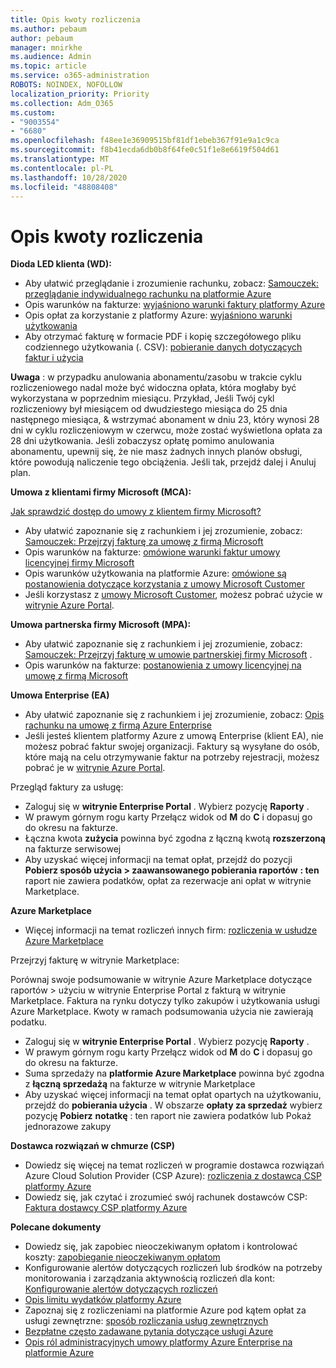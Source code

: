 ```yaml
---
title: Opis kwoty rozliczenia
ms.author: pebaum
author: pebaum
manager: mnirkhe
ms.audience: Admin
ms.topic: article
ms.service: o365-administration
ROBOTS: NOINDEX, NOFOLLOW
localization_priority: Priority
ms.collection: Adm_O365
ms.custom:
- "9003554"
- "6680"
ms.openlocfilehash: f48ee1e36909515bf81df1ebeb367f91e9a1c9ca
ms.sourcegitcommit: f8b41ecda6db0b8f64fe0c51f1e8e6619f504d61
ms.translationtype: MT
ms.contentlocale: pl-PL
ms.lasthandoff: 10/28/2020
ms.locfileid: "48808408"
---
```

# <a name="understand-billing-amount"></a>Opis kwoty rozliczenia

**Dioda LED klienta (WD):**

- Aby ułatwić przeglądanie i zrozumienie rachunku, zobacz: [Samouczek: przeglądanie indywidualnego rachunku na platformie Azure](https://docs.microsoft.com/azure/cost-management-billing/understand/review-individual-bill?WT.mc_id=Portal-Microsoft_Azure_Support)
- Opis warunków na fakturze: [wyjaśniono warunki faktury platformy Azure](https://docs.microsoft.com/azure/cost-management-billing/understand/understand-invoice?WT.mc_id=Portal-Microsoft_Azure_Support)
- Opis opłat za korzystanie z platformy Azure: [wyjaśniono warunki użytkowania](https://docs.microsoft.com/azure/cost-management-billing/understand/understand-usage?WT.mc_id=Portal-Microsoft_Azure_Support)
- Aby otrzymać fakturę w formacie PDF i kopię szczegółowego pliku codziennego użytkowania (. CSV): [pobieranie danych dotyczących faktur i użycia](https://docs.microsoft.com/azure/billing/billing-download-azure-invoice-daily-usage-date?WT.mc_id=Portal-Microsoft_Azure_Support)

**Uwaga** : w przypadku anulowania abonamentu/zasobu w trakcie cyklu rozliczeniowego nadal może być widoczna opłata, która mogłaby być wykorzystana w poprzednim miesiącu. Przykład, Jeśli Twój cykl rozliczeniowy był miesiącem od dwudziestego miesiąca do 25 dnia następnego miesiąca, & wstrzymać abonament w dniu 23, który wynosi 28 dni w cyklu rozliczeniowym w czerwcu, może zostać wyświetlona opłata za 28 dni użytkowania. Jeśli zobaczysz opłatę pomimo anulowania abonamentu, upewnij się, że nie masz żadnych innych planów obsługi, które powodują naliczenie tego obciążenia. Jeśli tak, przejdź dalej i Anuluj plan.

**Umowa z klientami firmy Microsoft (MCA):**

[Jak sprawdzić dostęp do umowy z klientem firmy Microsoft?](https://docs.microsoft.com/azure/cost-management-billing/manage/download-azure-invoice-daily-usage-date?WT.mc_id=Portal-Microsoft_Azure_Support#check-access-to-a-microsoft-customer-agreement)

- Aby ułatwić zapoznanie się z rachunkiem i jej zrozumienie, zobacz: [Samouczek: Przejrzyj fakturę za umowę z firmą Microsoft](https://docs.microsoft.com/azure/cost-management-billing/understand/review-customer-agreement-bill?WT.mc_id=Portal-Microsoft_Azure_Support)
- Opis warunków na fakturze: [omówione warunki faktur umowy licencyjnej firmy Microsoft](https://docs.microsoft.com/azure/cost-management-billing/understand/mca-understand-your-invoice?WT.mc_id=Portal-Microsoft_Azure_Support)
- Opis warunków użytkowania na platformie Azure: [omówione są postanowienia dotyczące korzystania z umowy Microsoft Customer](https://docs.microsoft.com/azure/cost-management-billing/understand/mca-understand-your-usage?WT.mc_id=Portal-Microsoft_Azure_Support)
- Jeśli korzystasz z [umowy Microsoft Customer](https://docs.microsoft.com/azure/cost-management-billing/manage/download-azure-invoice-daily-usage-date?WT.mc_id=Portal-Microsoft_Azure_Support#check-access-to-a-microsoft-customer-agreement), możesz pobrać użycie w [witrynie Azure Portal](https://portal.azure.com/).

**Umowa partnerska firmy Microsoft (MPA):**

- Aby ułatwić zapoznanie się z rachunkiem i jej zrozumienie, zobacz: [Samouczek: Przejrzyj fakturę w umowie partnerskiej firmy Microsoft](https://docs.microsoft.com/azure/cost-management-billing/understand/review-partner-agreement-bill?WT.mc_id=Portal-Microsoft_Azure_Support) .
- Opis warunków na fakturze: [postanowienia z umowy licencyjnej na umowę z firmą Microsoft](https://docs.microsoft.com/azure/cost-management-billing/understand/mpa-invoice-terms?WT.mc_id=Portal-Microsoft_Azure_Support)

**Umowa Enterprise (EA)**

- Aby ułatwić zapoznanie się z rachunkiem i jej zrozumienie, zobacz: [Opis rachunku na umowę z firmą Azure Enterprise](https://docs.microsoft.com/azure/cost-management-billing/understand/review-enterprise-agreement-bill?WT.mc_id=Portal-Microsoft_Azure_Support)
- Jeśli jesteś klientem platformy Azure z umową Enterprise (klient EA), nie możesz pobrać faktur swojej organizacji. Faktury są wysyłane do osób, które mają na celu otrzymywanie faktur na potrzeby rejestracji, możesz pobrać je w [witrynie Azure Portal](https://portal.azure.com/).

Przegląd faktury za usługę:

- Zaloguj się w **witrynie Enterprise Portal** . Wybierz pozycję **Raporty** .
- W prawym górnym rogu karty Przełącz widok od **M** do **C** i dopasuj go do okresu na fakturze.
- Łączna kwota **zużycia** powinna być zgodna z łączną kwotą **rozszerzoną** na fakturze serwisowej
- Aby uzyskać więcej informacji na temat opłat, przejdź do pozycji **Pobierz sposób użycia > zaawansowanego pobierania raportów** **: ten** raport nie zawiera podatków, opłat za rezerwacje ani opłat w witrynie Marketplace.

**Azure Marketplace**

- Więcej informacji na temat rozliczeń innych firm: [rozliczenia w usłudze Azure Marketplace](https://docs.microsoft.com/azure/billing/billing-understand-your-azure-marketplace-charges?WT.mc_id=Portal-Microsoft_Azure_Support)

Przejrzyj fakturę w witrynie Marketplace:

Porównaj swoje podsumowanie w witrynie Azure Marketplace dotyczące raportów > użyciu w witrynie Enterprise Portal z fakturą w witrynie Marketplace. Faktura na rynku dotyczy tylko zakupów i użytkowania usługi Azure Marketplace. Kwoty w ramach podsumowania użycia nie zawierają podatku.

- Zaloguj się w **witrynie Enterprise Portal** . Wybierz pozycję **Raporty** .
- W prawym górnym rogu karty Przełącz widok od **M** do **C** i dopasuj go do okresu na fakturze.
- Suma sprzedaży na **platformie Azure Marketplace** powinna być zgodna z **łączną sprzedażą** na fakturze w witrynie Marketplace
- Aby uzyskać więcej informacji na temat opłat opartych na użytkowaniu, przejdź do **pobierania użycia** . W obszarze **opłaty za sprzedaż** wybierz pozycję **Pobierz** **notatkę** : ten raport nie zawiera podatków lub Pokaż jednorazowe zakupy

**Dostawca rozwiązań w chmurze (CSP)**

- Dowiedz się więcej na temat rozliczeń w programie dostawca rozwiązań Azure Cloud Solution Provider (CSP Azure): [rozliczenia z dostawcą CSP platformy Azure](https://docs.microsoft.com/azure/cloud-solution-provider/billing/azure-csp-billing-overview?WT.mc_id=Portal-Microsoft_Azure_Support)
- Dowiedz się, jak czytać i zrozumieć swój rachunek dostawców CSP: [Faktura dostawcy CSP platformy Azure](https://docs.microsoft.com/azure/cloud-solution-provider/billing/azure-csp-invoice?WT.mc_id=Portal-Microsoft_Azure_Support)

**Polecane dokumenty**

- Dowiedz się, jak zapobiec nieoczekiwanym opłatom i kontrolować koszty: [zapobieganie nieoczekiwanym opłatom](https://docs.microsoft.com/azure/cost-management-billing/manage/getting-started?WT.mc_id=Portal-Microsoft_Azure_Support)
- Konfigurowanie alertów dotyczących rozliczeń lub środków na potrzeby monitorowania i zarządzania aktywnością rozliczeń dla kont: [Konfigurowanie alertów dotyczących rozliczeń](https://docs.microsoft.com/azure/cost-management-billing/costs/cost-mgt-alerts-monitor-usage-spending?WT.mc_id=Portal-Microsoft_Azure_Support)
- [Opis limitu wydatków platformy Azure](https://docs.microsoft.com/azure/cost-management-billing/manage/spending-limit?WT.mc_id=Portal-Microsoft_Azure_Support)
- Zapoznaj się z rozliczeniami na platformie Azure pod kątem opłat za usługi zewnętrzne: [sposób rozliczania usług zewnętrznych](https://docs.microsoft.com/azure/cost-management-billing/understand/understand-azure-marketplace-charges?WT.mc_id=Portal-Microsoft_Azure_Support)
- [Bezpłatne często zadawane pytania dotyczące usługi Azure](https://azure.microsoft.com/free/free-account-faq/)
- [Opis ról administracyjnych umowy platformy Azure Enterprise na platformie Azure](https://docs.microsoft.com/azure/cost-management-billing/manage/understand-ea-roles?WT.mc_id=Portal-Microsoft_Azure_Support)